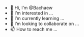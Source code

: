 - 👋 Hi, I’m @Bachaew
- 👀 I’m interested in ...
- 🌱 I’m currently learning ...
- 💞️ I’m looking to collaborate on ...
- 📫 How to reach me ...

<!---
Bachaew/Bachaew is a ✨ special ✨ repository because its `README.md` (this file) appears on your GitHub profile.
You can click the Preview link to take a look at your changes.
--->
